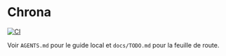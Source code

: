 # Chrona

[![CI](https://github.com/suaniafluence/Chrona_Core/actions/workflows/ci.yml/badge.svg?branch=main)](https://github.com/suaniafluence/Chrona_Core/actions/workflows/ci.yml)

Voir `AGENTS.md` pour le guide local et `docs/TODO.md` pour la feuille de route.

